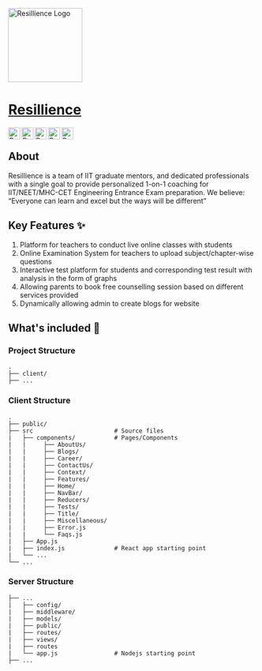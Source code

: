 <a href="https://resillience.in/">
  <img alt="Resillience Logo" width="150px" src="https://res.cloudinary.com/rweb1/image/upload/v1600243274/Assets/images/resillience-Logo-Small_tslub5.png" />
</a>

# [Resillience](https://resillience.in/)

<a href="https://twitter.com/resillience_in">
  <img align="left" alt="Resillience Twitter" width="24px" src="https://res.cloudinary.com/rweb1/image/upload/v1605272935/Assets/images/twitter-readme_l2qajw.png" />
</a>
<a href="https://www.instagram.com/resillience.in/">
  <img align="left" alt="Resillience Instagram" width="24px" src="https://res.cloudinary.com/rweb1/image/upload/v1605273215/Assets/images/instagram-readme_w3quvj.png" />
</a>
<a href="https://www.linkedin.com/company/resillience/">
  <img align="left" alt="Resillience Linkedin" width="24px" src="https://res.cloudinary.com/rweb1/image/upload/v1605273211/Assets/images/linkedin-readme_sv23ud.png" />
</a>
<a href="https://www.youtube.com/channel/UCLAs5bDSPA6e3EyWZ8bZsyg">
  <img align="left" alt="Resillience Youtube" width="24px" src="https://res.cloudinary.com/rweb1/image/upload/v1605273213/Assets/images/youtube-readme_xtdfke.png" />
</a>
<a href="https://www.facebook.com/resillience.in">
  <img align="left" alt="Resillience Facebook" width="24px" src="https://res.cloudinary.com/rweb1/image/upload/v1605273217/Assets/images/facebook-readme_xvfafg.png" />
</a></br>

## About

Resillience is a team of IIT graduate mentors, and dedicated professionals with a single goal to provide personalized 1-on-1 coaching for IIT/NEET/MHC-CET Engineering Entrance Exam preparation.
We believe: “Everyone can learn and excel but the ways will be different”

## Key Features ✨

1. Platform for teachers to conduct live online classes with students
2. Online Examination System for teachers to upload subject/chapter-wise questions
3. Interactive test platform for students and corresponding test result with analysis in the form of graphs
4. Allowing parents to book free counselling session based on different services provided
5. Dynamically allowing admin to create blogs for website

## What's included 👀

### Project Structure

```
.
├── client/
├── ...
```

### Client Structure

```
.
├── public/
├── src                       # Source files
|   ├── components/           # Pages/Components
|   |     ├── AboutUs/
|   |     ├── Blogs/
|   |     ├── Career/
|   |     ├── ContactUs/
|   |     ├── Context/
|   |     ├── Features/
|   |     ├── Home/
|   |     ├── NavBar/
|   |     ├── Reducers/
|   |     ├── Tests/
|   |     ├── Title/
|   |     ├── Miscellaneous/
|   |     ├── Error.js
|   |     └── Faqs.js
|   ├── App.js
|   ├── index.js              # React app starting point
|   └── ...
└── ...
```

### Server Structure

```
├── ...
|   ├── config/
|   ├── middleware/
|   ├── models/
|   ├── public/
|   ├── routes/
|   ├── views/
|   ├── routes
|   └── app.js                # Nodejs starting point
├── ...
```
